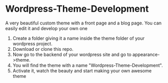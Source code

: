 # Wordpress-Theme-Development
A very beautiful custom theme with a front page and a blog page. You can easily edit it and develop your own one
1.  Create a folder giving it a name inside the theme folder of your wordpress project.
2.  Download or clone this repo.
3.  Now go to the backend of your wordpress site and go to appearance->theme.
4. You will find the theme with a name "Wordpress-Theme-Development".
5. Activate it, watch the beauty and start making your own awesome theme

